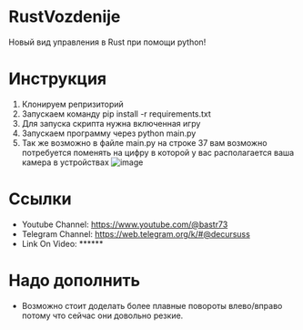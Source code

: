 # RustVozdenije
Новый вид управления в Rust при помощи python!

# Инструкция

1) Клонируем репризиторий
2) Запускаем команду pip install -r requirements.txt
3) Для запуска скрипта нужна включенная игру
4) Запускаем программу через python main.py
5) Так же возможно в файле main.py на строке 37 вам возможно потребуется поменять на цифру в которой у вас располагается ваша камера в устройствах 
![image](https://github.com/user-attachments/assets/7c36251e-7895-4b3f-9a80-dab80673c02d)

# Ссылки

* Youtube Channel: https://www.youtube.com/@bastr73
* Telegram Channel: https://web.telegram.org/k/#@decursuss
* Link On Video: ******

# Надо дополнить

* Возможно стоит доделать более плавные повороты влево/вправо потому что сейчас они довольно резкие.

